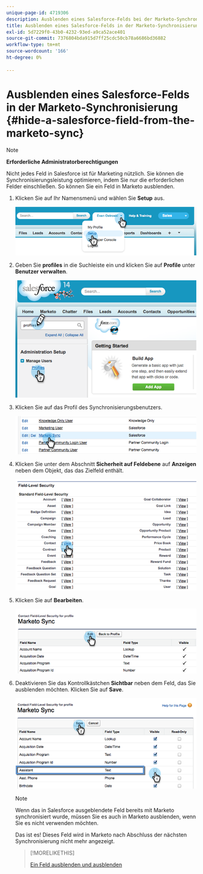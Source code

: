 ```yaml
---
unique-page-id: 4719306
description: Ausblenden eines Salesforce-Felds bei der Marketo-Synchronisierung - Marketo-Dokumente - Produktdokumentation
title: Ausblenden eines Salesforce-Felds in der Marketo-Synchronisierung
exl-id: 5d7229f0-43b0-4232-93ed-a9ca52ace401
source-git-commit: 7376804bda915d7ff25cdc50cb78a6686bd36882
workflow-type: tm+mt
source-wordcount: '166'
ht-degree: 0%

---
```


# Ausblenden eines Salesforce-Felds in der Marketo-Synchronisierung {#hide-a-salesforce-field-from-the-marketo-sync}

>[!NOTE]
>
>**Erforderliche Administratorberechtigungen**

Nicht jedes Feld in Salesforce ist für Marketing nützlich. Sie können die Synchronisierungsleistung optimieren, indem Sie nur die erforderlichen Felder einschließen. So können Sie ein Feld in Marketo ausblenden.

1. Klicken Sie auf Ihr Namensmenü und wählen Sie **Setup** aus.

   ![](assets/image2015-6-30-15-3a11-3a23.png)

1. Geben Sie **profiles** in die Suchleiste ein und klicken Sie auf **Profile** unter **Benutzer verwalten**.

   ![](assets/image2015-6-30-15-3a12-3a46.png)

1. Klicken Sie auf das Profil des Synchronisierungsbenutzers.

   ![](assets/image2015-6-30-15-3a17-3a38.png)

1. Klicken Sie unter dem Abschnitt **Sicherheit auf Feldebene** auf **Anzeigen** neben dem Objekt, das das Zielfeld enthält.

   ![](assets/image2015-6-30-15-3a24-3a32.png)

1. Klicken Sie auf **Bearbeiten**.

   ![](assets/image2015-6-30-15-3a25-3a42.png)

1. Deaktivieren Sie das Kontrollkästchen **Sichtbar** neben dem Feld, das Sie ausblenden möchten. Klicken Sie auf **Save**.

   ![](assets/image2015-6-30-15-3a27-3a16.png)

   >[!NOTE]
   >
   >Wenn das in Salesforce ausgeblendete Feld bereits mit Marketo synchronisiert wurde, müssen Sie es auch in Marketo ausblenden, wenn Sie es nicht verwenden möchten.

   Das ist es! Dieses Feld wird in Marketo nach Abschluss der nächsten Synchronisierung nicht mehr angezeigt.

   >[!MORELIKETHIS]
   >
   >[Ein Feld ausblenden und ausblenden](/help/marketo/product-docs/administration/field-management/hide-and-unhide-a-field.md)
